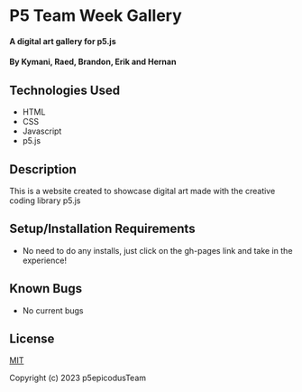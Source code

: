 # P5 Team Week Gallery

#### A digital art gallery for p5.js

#### By Kymani, Raed, Brandon, Erik and Hernan 

## Technologies Used

* HTML
* CSS
* Javascript
* p5.js

## Description

This is a website created to showcase digital art made with the creative coding library p5.js

## Setup/Installation Requirements

 
* No need to do any installs, just click on the gh-pages link and take in the experience!


## Known Bugs

* No current bugs

## License
[MIT](https://opensource.org/license/mit/)

Copyright (c) 2023 p5epicodusTeam